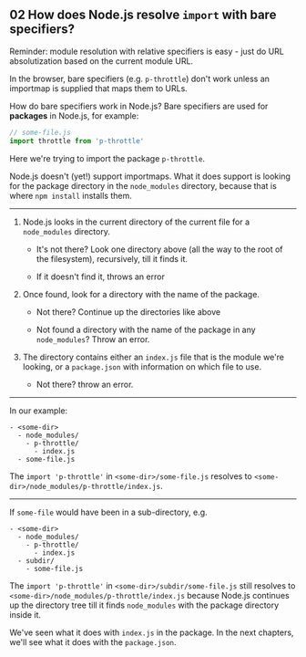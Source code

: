 ## 02 How does Node.js resolve `import` with bare specifiers?

Reminder: module resolution with relative specifiers is easy - just do URL absolutization based on the current
module URL.

In the browser, bare specifiers (e.g. `p-throttle`) don't work unless an importmap is supplied that maps them
to URLs.

How do bare specifiers work in Node.js? Bare specifiers are used for **packages** in Node.js, for example:

```js
// some-file.js
import throttle from 'p-throttle'
```

Here we're trying to import the package `p-throttle`.

Node.js doesn't (yet!) support importmaps. What it does support is looking for the package directory in the
`node_modules` directory, because that is where `npm install` installs them.

---

1. Node.js looks in the current directory of the current file for a `node_modules` directory.

   - It's not there? Look one directory above (all the way to the root of the filesystem), recursively, till it finds it.

   - If it doesn't find it, throws an error

1. Once found, look for a directory with the name of the package.

   - Not there? Continue up the directories like above

   - Not found a directory with the name of the package in any `node_modules`? Throw an error.

1. The directory contains either an `index.js` file that is the module we're looking, or a `package.json` with
   information on which file to use.

   - Not there? throw an error.

---

In our example:

```
- <some-dir>
  - node_modules/
    - p-throttle/
      - index.js
  - some-file.js
```

The `import 'p-throttle'` in `<some-dir>/some-file.js`
resolves to `<some-dir>/node_modules/p-throttle/index.js`.

---

If `some-file` would have been in a sub-directory, e.g.

```
- <some-dir>
  - node_modules/
    - p-throttle/
      - index.js
  - subdir/
    - some-file.js
```

The `import 'p-throttle'` in `<some-dir>/subdir/some-file.js` still
resolves to `<some-dir>/node_modules/p-throttle/index.js` because Node.js continues up the directory tree
till it finds `node_modules` with the package directory inside it.

We've seen what it does with `index.js` in the package. In the next chapters, we'll see what it does with the
`package.json`.
